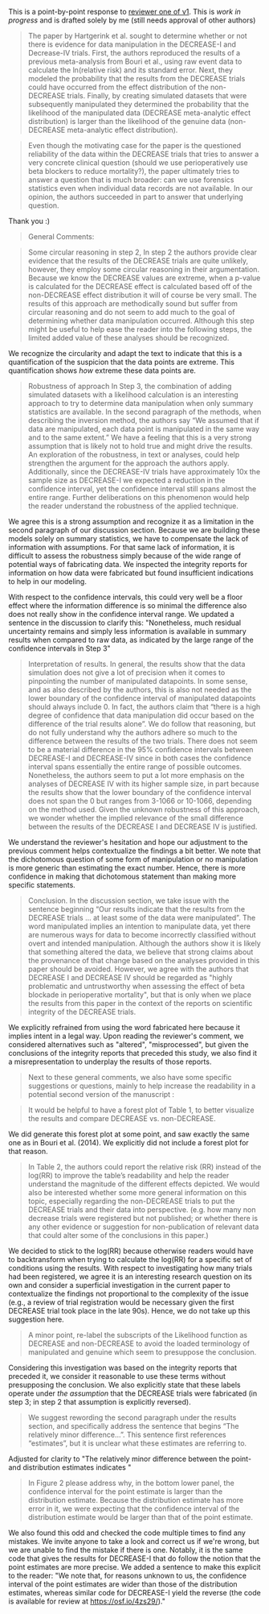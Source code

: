 This is a point-by-point response to [reviewer one of v1](https://f1000research.com/articles/6-1995/v1). This is *work in progress* and is drafted solely by me (still needs approval of other authors)

> The paper by Hartgerink et al. sought to determine whether or not there is evidence for data manipulation in the DECREASE-I and Decrease-IV trials. First, the authors reproduced the results of a previous meta-analysis from Bouri et al., using raw event data to calculate the ln(relative risk) and its standard error. Next, they modeled the probability that the results from the DECREASE trials could have occurred from the effect distribution of the non-DECREASE trials. Finally, by creating simulated datasets that were subsequently manipulated they determined the probability that the likelihood of the manipulated data (DECREASE meta-analytic effect distribution) is larger than the likelihood of the genuine data (non-DECREASE meta-analytic effect distribution).

> Even though the motivating case for the paper is the questioned reliability of the data within the DECREASE trials that tries to answer a very concrete clinical question (should we use perioperatively use beta blockers to reduce mortality?), the paper ultimately tries to answer a question that is much broader: can we use forensics statistics even when individual data records are not available. In our opinion, the authors succeeded in part to answer that underlying question.

Thank you :)

> General Comments:

> Some circular reasoning in  step 2, In step 2 the authors provide clear evidence that the results of the DECREASE trials are quite unlikely, however, they employ some circular reasoning in their argumentation. Because we know the DECREASE values are extreme, when a p-value is calculated for the DECREASE effect is calculated based off of the non-DECREASE effect distribution it will of course be very small. The results of this approach are methodically sound but suffer from circular reasoning and do not seem to add much to the goal of determining whether data manipulation occurred. Although this step might be useful to help ease the reader into the following steps, the limited added value of these analyses should be recognized.  

We recognize the circularity and adapt the text to indicate that this is a quantification of the suspicion that the data points are extreme. This quantification shows *how* extreme these data points are.

> Robustness of approach In Step 3, the combination of adding simulated datasets with a likelihood calculation is an interesting approach to try to determine data manipulation when only summary statistics are available. In the second paragraph of the methods, when describing the inversion method, the authors say “We assumed that if data are manipulated, each data point is manipulated in the same way and to the same extent.” We have a feeling that this is a very strong assumption that is likely not to hold true and might drive the results. An exploration of the robustness, in text or analyses, could help strengthen the argument for the approach the authors apply. Additionally, since the DECREASE-IV trials have approximately 10x the sample size as DECREASE-I we expected a reduction in the confidence interval, yet the confidence interval still spans almost the entire range. Further deliberations on this phenomenon would help the reader understand the robustness of the applied technique.

We agree this is a strong assumption and recognize it as a limitation in the second paragraph of our discussion section. Because we are building these models solely on summary statistics, we have to compensate the lack of information with assumptions. For that same lack of information, it is difficult to assess the robustness simply because of the wide range of potential ways of fabricating data. We inspected the integrity reports for information on how data were fabricated but found insufficient indications to help in our modeling.

With respect to the confidence intervals, this could very well be a floor effect where the information difference is so minimal the difference also does not really show in the confidence interval range. We updated a sentence in the discussion to clarify this: "Nonetheless, much residual uncertainty remains and simply less information is available in summary results when compared to raw data, as indicated by the large range of the confidence intervals in Step 3"
     
>  Interpretation of results. In general, the results show that the data simulation does not give a lot of precision when it comes to pinpointing the number of manipulated datapoints. In some sense, and as also described by the authors, this is also not needed as the lower boundary of the confidence interval of manipulated datapoints should always include 0.  In fact, the authors claim that “there is a high degree of confidence that data manipulation did occur based on the difference of the trial results alone”. We do follow that reasoning, but do not fully understand why the authors adhere so much to the difference between the results of the two trials. There does not seem to be a material difference in the 95% confidence intervals between DECREASE-I and DECREASE-IV since in both cases the confidence interval spans essentially the entire range of possible outcomes. Nonetheless, the authors seem to put a lot more emphasis on the analyses of DECREASE IV with its higher sample size, in part because the results show that the lower boundary of the confidence interval does not span the 0 but ranges from 3-1066 or 10-1066, depending on the method used. Given the unknown robustness of this approach, we wonder whether the implied relevance of the small difference between the results of the DECREASE I and DECREASE IV is justified. 

We understand the reviewer's hesitation and hope our adjustment to the previous comment helps contextualize the findings a bit better. We note that the dichotomous question of some form of manipulation or no manipulation is more generic than estimating the exact number. Hence, there is more confidence in making that dichotomous statement than making more specific statements.

>  Conclusion. In the discussion section, we take issue with the sentence beginning “Our results indicate that the results from the DECREASE trials ... at least some of the data were manipulated”. The word manipulated implies an intention to manipulate data, yet there are numerous ways for data to become incorrectly classified without overt and intended manipulation. Although the authors show it is likely that something altered the data, we believe that strong claims about the provenance of that change based on the analyses provided in this paper should be avoided. However, we agree with the authors that DECREASE I and DECREASE IV should be regarded as "highly problematic and untrustworthy when assessing the effect of beta blockade in perioperative mortality", but that is only when we place the results from this paper in the context of the reports on scientific integrity of the DECREASE trials.

We explicitly refrained from using the word fabricated here because it implies intent in a legal way. Upon reading the reviewer's comment, we considered alternatives such as "altered", "misprocessed", but given the conclusions of the integrity reports that preceded this study, we also find it a misrepresentation to underplay the results of those reports.

> Next to these general comments, we also have some specific suggestions or questions, mainly to help increase the readability in a potential second version of the manuscript :

> It would be helpful to have a forest plot of Table 1, to better visualize the results and compare DECREASE vs. non-DECREASE. 

We did generate this forest plot at some point, and saw exactly the same one as in Bouri et al. (2014). We explicitly did not include a forest plot for that reason.

> In Table 2, the authors could report the relative risk (RR) instead of the log(RR) to improve the table’s readability and help the reader understand the magnitude of the different effects depicted. We would also be interested whether some more general information on this topic, especially regarding the non-DECREASE trials to put the DECREASE trials and their data into perspective. (e.g. how many non decrease trials were registered but not published; or whether there is any other evidence or suggestion for non-publication of relevant data that could alter some of the conclusions in this paper.)

We decided to stick to the log(RR) because otherwise readers would have to backtransform when trying to calculate the log(RR) for a specific set of conditions using the results. With respect to investigating how many trials had been registered, we agree it is an interesting research question on its own and consider a superficial investigation in the current paper to contextualize the findings not proportional to the complexity of the issue (e.g., a review of trial registration would be necessary given the first DECREASE trial took place in the late 90s). Hence, we do not take up this suggestion here.

>  A minor point, re-label the subscripts of the Likelihood function as DECREASE and non-DECREASE to avoid the loaded terminology of manipulated and genuine which seem to presuppose the conclusion.

Considering this investigation was based on the integrity reports that preceded it, we consider it reasonable to use these terms without presupposing the conclusion. We also explicitly state that these labels operate under *the assumption* that the DECREASE trials were fabricated (in step 3; in step 2 that assumption is explicitly reversed).

> We suggest rewording the second paragraph under the results section, and specifically address the sentence that begins “The relatively minor difference…”. This sentence first references “estimates”, but it is unclear what these estimates are referring to.

Adjusted for clarity to "The relatively minor difference between the point- and distribution estimates indicates "
   
> In Figure 2 please address why, in the bottom lower panel, the confidence interval for the point estimate is larger than the distribution estimate. Because the distribution estimate has more error in it, we were expecting that the confidence interval of the distribution estimate would be larger than that of the point estimate.

We also found this odd and checked the code multiple times to find any mistakes. We invite anyone to take a look and correct us if we're wrong, but we are unable to find the mistake if there is one. Notably, it is the same code that gives the results for DECREASE-I that do follow the notion that the point estimates are more precise. We added a sentence to make this explicit to the reader: "We note that, for reasons unknown to us, the confidence interval of the point estimates are wider than those of the distribution estimates, whereas similar code for DECREASE-I yield the reverse (the code is available for review at https://osf.io/4zs29/)."